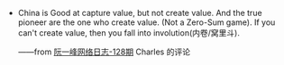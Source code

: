 - China is Good at capture value, but not create value. And the true pioneer are the one who create value. (Not a Zero-Sum game). If you can't create value, then you fall into involution(内卷/窝里斗).

  ——from [阮一峰网络日志-128期](http://www.ruanyifeng.com/blog/2020/10/weekly-issue-128.html) Charles 的评论